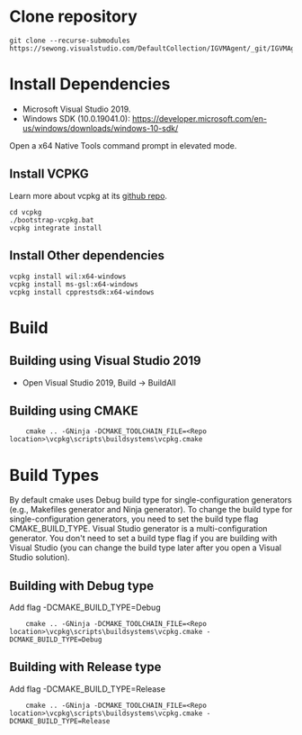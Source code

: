 # Clone repository
```
git clone --recurse-submodules https://sewong.visualstudio.com/DefaultCollection/IGVMAgent/_git/IGVMAgent
```

# Install Dependencies
- Microsoft Visual Studio 2019.
- Windows SDK (10.0.19041.0): https://developer.microsoft.com/en-us/windows/downloads/windows-10-sdk/

Open a x64 Native Tools command prompt in elevated mode.

## Install VCPKG
Learn more about vcpkg at its [github repo](https://github.com/Microsoft/vcpkg).
```
cd vcpkg
./bootstrap-vcpkg.bat
vcpkg integrate install
```

## Install Other dependencies
```
vcpkg install wil:x64-windows
vcpkg install ms-gsl:x64-windows
vcpkg install cpprestsdk:x64-windows
```

# Build
## Building using Visual Studio 2019
- Open Visual Studio 2019, Build -> BuildAll

## Building using CMAKE
```
	cmake .. -GNinja -DCMAKE_TOOLCHAIN_FILE=<Repo location>\vcpkg\scripts\buildsystems\vcpkg.cmake
```

# Build Types
By default cmake uses Debug build type for single-configuration generators (e.g., Makefiles generator and Ninja generator). To change the build type for single-configuration generators, you need to set the build type flag CMAKE_BUILD_TYPE. Visual Studio generator is a multi-configuration generator. You don't need to set a build type flag if you are building with Visual Studio (you can change the build type later after you open a Visual Studio solution).

## Building with Debug type
Add flag -DCMAKE_BUILD_TYPE=Debug
```
	cmake .. -GNinja -DCMAKE_TOOLCHAIN_FILE=<Repo location>\vcpkg\scripts\buildsystems\vcpkg.cmake -DCMAKE_BUILD_TYPE=Debug
```

## Building with Release type
Add flag -DCMAKE_BUILD_TYPE=Release
```
	cmake .. -GNinja -DCMAKE_TOOLCHAIN_FILE=<Repo location>\vcpkg\scripts\buildsystems\vcpkg.cmake -DCMAKE_BUILD_TYPE=Release
```